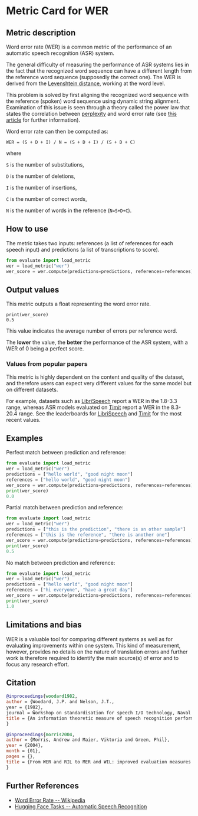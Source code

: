 # Metric Card for WER

## Metric description
Word error rate (WER) is a common metric of the performance of an automatic speech recognition (ASR) system. 

The general difficulty of measuring the performance of ASR systems lies in the fact that the recognized word sequence can have a different length from the reference word sequence (supposedly the correct one). The WER is derived from the [Levenshtein distance](https://en.wikipedia.org/wiki/Levenshtein_distance), working at the word level.

This problem is solved by first aligning the recognized word sequence with the reference (spoken) word sequence using dynamic string alignment. Examination of this issue is seen through a theory called the power law that states the correlation between [perplexity](https://huggingface.co/metrics/perplexity) and word error rate (see [this article](https://www.cs.cmu.edu/~roni/papers/eval-metrics-bntuw-9802.pdf) for further information).

Word error rate can then be computed as:

`WER = (S + D + I) / N = (S + D + I) / (S + D + C)`

where

`S` is the number of substitutions,

`D` is the number of deletions,

`I` is the number of insertions,

`C` is the number of correct words,

`N` is the number of words in the reference (`N=S+D+C`).


## How to use 

The metric takes two inputs: references (a list of references for each speech input) and predictions (a list of transcriptions to score).


```python
from evaluate import load_metric
wer = load_metric("wer")
wer_score = wer.compute(predictions=predictions, references=references)
```
## Output values

This metric outputs a float representing the word error rate.

```
print(wer_score)
0.5
```

This value indicates the average number of errors per reference word. 

The **lower** the value, the **better** the performance of the ASR system, with a WER of 0 being a perfect score.

### Values from popular papers

This metric is highly dependent on the content and quality of the dataset, and therefore users can expect very different values for the same model but on different datasets.

For example, datasets such as [LibriSpeech](https://huggingface.co/datasets/librispeech_asr) report a WER in the 1.8-3.3 range, whereas ASR models evaluated on [Timit](https://huggingface.co/datasets/timit_asr) report a WER in the 8.3-20.4 range. 
See the leaderboards for [LibriSpeech](https://paperswithcode.com/sota/speech-recognition-on-librispeech-test-clean) and [Timit](https://paperswithcode.com/sota/speech-recognition-on-timit) for the most recent values.

## Examples 

Perfect match between prediction and reference:

```python
from evaluate import load_metric
wer = load_metric("wer")
predictions = ["hello world", "good night moon"]
references = ["hello world", "good night moon"]
wer_score = wer.compute(predictions=predictions, references=references)
print(wer_score)
0.0
```

Partial match between prediction and reference:

```python
from evaluate import load_metric
wer = load_metric("wer")
predictions = ["this is the prediction", "there is an other sample"]
references = ["this is the reference", "there is another one"]
wer_score = wer.compute(predictions=predictions, references=references)
print(wer_score)
0.5
```

No match between prediction and reference:

```python
from evaluate import load_metric
wer = load_metric("wer")
predictions = ["hello world", "good night moon"]
references = ["hi everyone", "have a great day"]
wer_score = wer.compute(predictions=predictions, references=references)
print(wer_score)
1.0
```

## Limitations and bias

WER is a valuable tool for comparing different systems as well as for evaluating improvements within one system. This kind of measurement, however, provides no details on the nature of translation errors and further work is therefore required to identify the main source(s) of error and to focus any research effort. 

## Citation

```bibtex
@inproceedings{woodard1982,
author = {Woodard, J.P. and Nelson, J.T.,
year = {1982},
journal = Ẅorkshop on standardisation for speech I/O technology, Naval Air Development Center, Warminster, PA},
title = {An information theoretic measure of speech recognition performance}
}
```

```bibtex
@inproceedings{morris2004,
author = {Morris, Andrew and Maier, Viktoria and Green, Phil},
year = {2004},
month = {01},
pages = {},
title = {From WER and RIL to MER and WIL: improved evaluation measures for connected speech recognition.}
}
```

## Further References 

- [Word Error Rate -- Wikipedia](https://en.wikipedia.org/wiki/Word_error_rate)
- [Hugging Face Tasks -- Automatic Speech Recognition](https://huggingface.co/tasks/automatic-speech-recognition)
